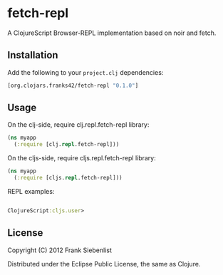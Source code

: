 # fetch-repl

A ClojureScript Browser-REPL implementation based on noir and fetch.

## Installation

Add the following to your `project.clj` dependencies:

```clojure
[org.clojars.franks42/fetch-repl "0.1.0"]
```

## Usage

On the clj-side, require clj.repl.fetch-repl library:

```clojure
(ns myapp
  (:require [clj.repl.fetch-repl]))
```

On the cljs-side, require cljs.repl.fetch-repl library:

```clojure
(ns myapp
  (:require [cljs.repl.fetch-repl]))
```

REPL examples:

```clojure

ClojureScript:cljs.user> 

```


## License

Copyright (C) 2012 Frank Siebenlist

Distributed under the Eclipse Public License, the same as Clojure.
